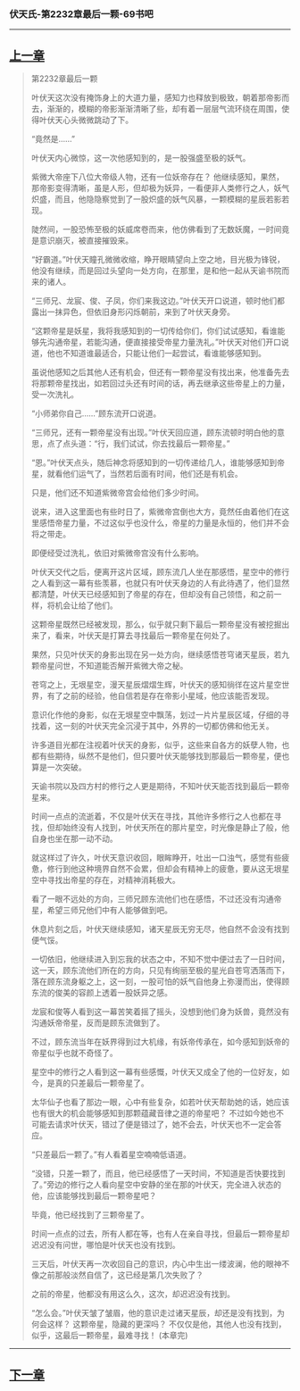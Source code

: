 ### 伏天氏-第2232章最后一颗-69书吧

--------
[上一章](./4d7ae9f526c5edf2fc0cc966cd7b1ce8.md)
--------


>
>
>
>第2232章最后一颗
>
>叶伏天这次没有掩饰身上的大道力量，感知力也释放到极致，朝着那帝影而去，渐渐的，模糊的帝影渐渐清晰了些，却有着一层层气流环绕在周围，使得叶伏天心头微微跳动了下。
>
>“竟然是……”
>
>叶伏天内心微惊，这一次他感知到的，是一股强盛至极的妖气。
>
>紫微大帝座下八位大帝级人物，还有一位妖帝存在？
>他继续感知，果然，那帝影变得清晰，虽是人形，但却极为妖异，一看便非人类修行之人，妖气炽盛，而且，他隐隐察觉到了一股炽盛的妖气风暴，一颗模糊的星辰若影若现。
>
>陡然间，一股恐怖至极的妖威席卷而来，他仿佛看到了无数妖魔，一时间竟是意识崩灭，被直接摧毁来。
>
>“好霸道。”叶伏天瞳孔微微收缩，睁开眼睛望向上空之地，目光极为锋锐，他没有继续，而是回过头望向一处方向，在那里，是和他一起从天谕书院而来的诸人。
>
>“三师兄、龙宸、俊、子凤，你们来我这边。”叶伏天开口说道，顿时他们都露出一抹异色，但依旧身形闪烁朝前，来到了叶伏天身旁。
>
>“这颗帝星是妖星，我将我感知到的一切传给你们，你们试试感知，看谁能够先沟通帝星，若能沟通，便直接接受帝星力量洗礼。”叶伏天对他们开口说道，他也不知道谁最适合，只能让他们一起尝试，看谁能够感知到。
>
>虽说他感知之后其他人还有机会，但还有一颗帝星没有找出来，他准备先去将那颗帝星找出，如若回过头还有时间的话，再去继承这些帝星上的力量，受一次洗礼。
>
>“小师弟你自己……”顾东流开口说道。
>
>“三师兄，还有一颗帝星没有出现。”叶伏天回应道，顾东流顿时明白他的意思，点了点头道：“行，我们试试，你去找最后一颗帝星。”
>
>“恩。”叶伏天点头，随后神念将感知到的一切传递给几人，谁能够感知到帝星，就看他们运气了，当然若后面有时间，他们还是有机会。
>
>只是，他们还不知道紫微帝宫会给他们多少时间。
>
>说来，进入这里面也有些时日了，紫微帝宫倒也大方，竟然任由着他们在这里感悟帝星力量，不过这似乎也没什么，帝星的力量是永恒的，他们并不会将之带走。
>
>即便经受过洗礼，依旧对紫微帝宫没有什么影响。
>
>叶伏天交代之后，便离开这片区域，顾东流几人坐在那感悟，星空中的修行之人看到这一幕有些羡慕，也就只有叶伏天身边的人有此待遇了，他们显然都清楚，叶伏天已经感知到了帝星的存在，但却没有自己领悟，和之前一样，将机会让给了他们。
>
>这颗帝星既然已经被发现，那么，似乎就只剩下最后一颗帝星没有被挖掘出来了，看来，叶伏天是打算去寻找最后一颗帝星在何处了。
>
>果然，只见叶伏天的身影出现在另一处方向，继续感悟苍穹诸天星辰，若九颗帝星问世，不知道能否解开紫微大帝之秘。
>
>苍穹之上，无垠星空，漫天星辰熠熠生辉，叶伏天的感知徜徉在这片星空世界，有了之前的经验，他自信若是存在帝影小星域，他应该能否发现。
>
>意识化作他的身影，似在无垠星空中飘荡，划过一片片星辰区域，仔细的寻找着，这一刻的叶伏天完全沉浸于其中，外界的一切都仿佛和他无关。
>
>许多道目光都在注视着叶伏天的身影，似乎，这些来自各方的妖孽人物，也都有些期待，纵然不是他们，但只要叶伏天能够找到那最后一颗帝星，便也算是一次突破。
>
>天谕书院以及四方村的修行之人更是期待，不知叶伏天能否找到最后一颗帝星来。
>
>时间一点点的流逝着，不仅是叶伏天在寻找，其他许多修行之人也都在寻找，但却始终没有人找到，叶伏天所在的那片星空，时光像是静止了般，他自身也坐在那一动不动。
>
>就这样过了许久，叶伏天意识收回，眼眸睁开，吐出一口浊气，感觉有些疲惫，修行到他这种境界自然不会累，但却会有精神上的疲惫，要从这无垠星空中寻找出帝星的存在，对精神消耗极大。
>
>看了一眼不远处的方向，三师兄顾东流他们也在感悟，不过还没有沟通帝星，希望三师兄他们中有人能够做到吧。
>
>休息片刻之后，叶伏天继续感知，诸天星辰无穷无尽，他自然不会没有找到便气馁。
>
>一切依旧，他继续进入到忘我的状态之中，不知不觉中便过去了一日时间，这一天，顾东流他们所在的方向，只见有绚丽至极的星光自苍穹洒落而下，落在顾东流身躯之上，这一刻，一股可怕的妖气自他身上弥漫而出，使得顾东流的俊美的容颜上透着一股妖异之感。
>
>龙宸和俊等人看到这一幕苦笑着摇了摇头，没想到他们身为妖兽，竟然没有沟通妖帝帝星，反而是顾东流做到了。
>
>不过，顾东流当年在妖界得到过大机缘，有妖帝传承在，如今感知到妖帝的帝星似乎也就不奇怪了。
>
>星空中的修行之人看到这一幕有些感慨，叶伏天又成全了他的一位好友，如今，是真的只差最后一颗帝星了。
>
>太华仙子也看了那边一眼，心中有些复杂，如若叶伏天帮助她的话，她应该也有很大的机会能够感知到那颗蕴藏音律之道的帝星吧？
>不过如今她也不可能去请求叶伏天，错过了便是错过了，她不会去，叶伏天也不一定会答应。
>
>“只差最后一颗了。”有人看着星空喃喃低语道。
>
>“没错，只差一颗了，而且，他已经感悟了一天时间，不知道是否快要找到了。”旁边的修行之人看向星空中安静的坐在那的叶伏天，完全进入状态的他，应该能够找到最后一颗帝星吧？
>
>毕竟，他已经找到了三颗帝星了。
>
>时间一点点的过去，所有人都在等，也有人在亲自寻找，但最后一颗帝星却迟迟没有问世，哪怕是叶伏天也没有找到。
>
>三天后，叶伏天再一次收回自己的意识，内心中生出一缕波澜，他的眼神不像之前那般淡然自信了，这已经是第几次失败了？
>
>之前的帝星，他都没有用这么久，这次，却迟迟没有找到。
>
>“怎么会。”叶伏天皱了皱眉，他的意识走过诸天星辰，却还是没有找到，为何会这样？
>这颗帝星，隐藏的更深吗？
>不仅仅是他，其他人也没有找到，似乎，这最后一颗帝星，最难寻找！
>(本章完)
>
>

--------
[下一章](./35a65697fe851b71f57c3293af6bb214.md)
--------
